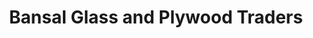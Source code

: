 ---
title: "Bansal Glass and Plywood Traders"
url: /hisar/bansal-glass-and-plywood-traders/
shop: Supermarkt
---